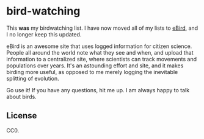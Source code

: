 # bird-watching

This **was** my birdwatching list. I have now moved all of my lists to [eBird](http://ebird.org/), and I no longer keep this updated.

eBird is an awesome site that uses logged information for citizen science. People all around the world note what they see and when, and upload that information to a centralized site, where scientists can track movements and populations over years. It's an astounding effort and site, and it makes birding more useful, as opposed to me merely logging the inevitable splitting of evolution.

Go use it! If you have any questions, hit me up. I am always happy to talk about birds.

## License

CC0.
